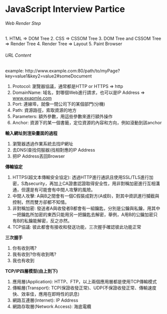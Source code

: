 # JavaScript Interview Partice

###### Web Render Step
<p>
1. HTML ⇒ DOM Tree
2. CSS ⇒ CSSOM Tree
3. DOM Tree and CSSOM Tree ⇒ Render Tree
4. Render Tree ⇒ Layout
5. Paint Browser
</p>

###### URL Content
<p>
example: http://www.example.com:80/path/to/myPage?key=value1&key2=value2#someDocument

1. Protocol: 瀏覽器協議，通常都是HTTP or HTTPS ⇒ http
2. DomainName: 域名，對哪個Web進行請求，也可以是IP Address ⇒ www.exapmle.com
3. Port: 連線埠，就像一間公司下的某個部門(分機)
4. Path: 資源路徑，索取資源的地方
5. Parameters: 額外參數，用這些參數來進行額外操作
6. Anchor: 資源下的某一個書籤，定位資源的內容和方向，例如滾動到該anchor


**輸入網址到渲染畫面的過程**
1.  瀏覽器透過作業系統去找IP網址
2. 去DNS(查找伺服器)找相對應的IP Address
3. 把IP Address丟回Browser


**傳輸協定**
1. HTTPS(超文本傳輸安全協定): 透過HTTP進行通訊且使用SSL/TLS進行加密，S為security，再加上CA證書認證取得安全性，用非對稱加密進行互相溝通，但還是有可能會有中間人攻擊的風險。
2. 中間人攻擊: A與B之間會有一個C假裝成對方(A或B)，對其中資訊進行攔截與控制，然而雙方卻都不知情。
3. 非對稱加密: 發送者A與收發者B都會有一組鑰匙，分別是公鑰與私鑰，用其中一把鑰匙所加密的東西只能用另一把鑰匙去解密，舉例，A用B的公鑰加密只有B的私鑰能解密，反之亦然。
5. TCP協議: 彼此都會有接收和發送功能，三次握手確認彼此功能正常

**三次握手**
1. 你有收到嗎?
2. 我有收到?你有收到嗎?
3. 我也有收到

**TCP/IP四層模型(由上到下)**
1. 應用層(Application): HTTP、FTP，以上兩個應用層都是使用TCP傳輸模式
2. 傳輸層(Transport): TCP(保證收發正常)、UDP(不保證收發正常、傳輸速度快、效率佳，應用在即時性的訊息)
3. 網路互連層(Internet): IP Address
4. 網路存取層(Network Access): 海底電纜
</p>


